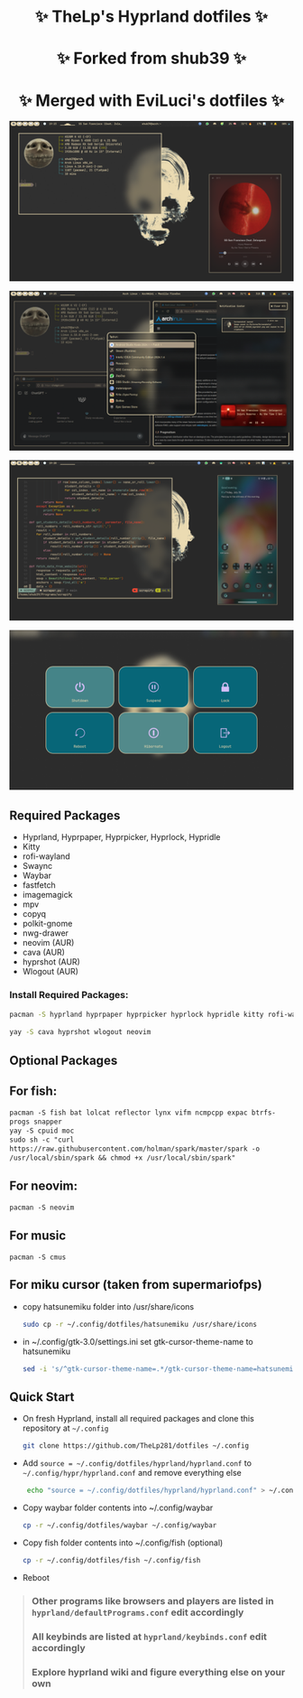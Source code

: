 <div align="center">
    <h1>✨ TheLp's Hyprland dotfiles ✨</h1>
    <h1>✨ Forked from shub39 ✨</h1>
    <h1>✨ Merged with EviLuci's dotfiles ✨</h1>
</div>

<div align="center"> 

</a>
</div>

![1](screenshots/1.png)

![2](screenshots/2.png)

![3](screenshots/3.png)

![4](screenshots/4.png)

## Required Packages

- Hyprland, Hyprpaper, Hyprpicker, Hyprlock, Hypridle
- Kitty
- rofi-wayland
- Swaync
- Waybar
- fastfetch
- imagemagick
- mpv
- copyq
- polkit-gnome
- nwg-drawer
- neovim (AUR)
- cava (AUR)
- hyprshot (AUR)
- Wlogout (AUR)

### Install Required Packages:
 ```bash
pacman -S hyprland hyprpaper hyprpicker hyprlock hypridle kitty rofi-wayland swaync waybar fastfetch imagemagick mpv copyq polkit-gnome nwg-drawer
 ```

```bash
yay -S cava hyprshot wlogout neovim
```

## Optional Packages
  ## For fish:

    pacman -S fish bat lolcat reflector lynx vifm ncmpcpp expac btrfs-progs snapper
    yay -S cpuid moc
    sudo sh -c "curl https://raw.githubusercontent.com/holman/spark/master/spark -o /usr/local/sbin/spark && chmod +x /usr/local/sbin/spark"
  ## For neovim:
    pacman -S neovim
  ## For music
    pacman -S cmus 
 

  ## For miku cursor (taken from supermariofps)
  - copy hatsunemiku folder into /usr/share/icons
      ```bash
      sudo cp -r ~/.config/dotfiles/hatsunemiku /usr/share/icons
      ```
  - in ~/.config/gtk-3.0/settings.ini set gtk-cursor-theme-name to hatsunemiku
      ```bash
      sed -i 's/^gtk-cursor-theme-name=.*/gtk-cursor-theme-name=hatsunemiku/' ~/.config/gtk-3.0/settings.ini
      ```
  

## Quick Start

- On fresh Hyprland, install all required packages and clone this repository at `~/.config`
    ```bash
    git clone https://github.com/TheLp281/dotfiles ~/.config
    ```
- Add `source = ~/.config/dotfiles/hyprland/hyprland.conf` to `~/.config/hypr/hyprland.conf` and remove everything else
    ```bash
     echo "source = ~/.config/dotfiles/hyprland/hyprland.conf" > ~/.config/hypr/hyprland.conf
     ```
- Copy waybar folder contents into ~/.config/waybar
  ```bash
  cp -r ~/.config/dotfiles/waybar ~/.config/waybar
  ```
- Copy fish folder contents into ~/.config/fish (optional)
  ```bash
  cp -r ~/.config/dotfiles/fish ~/.config/fish
  ```
- Reboot



> ### Other programs like browsers and players are listed in `hyprland/defaultPrograms.conf` edit accordingly
> ### All keybinds are listed at `hyprland/keybinds.conf` edit accordingly
> ### Explore hyprland wiki and figure everything else on your own
